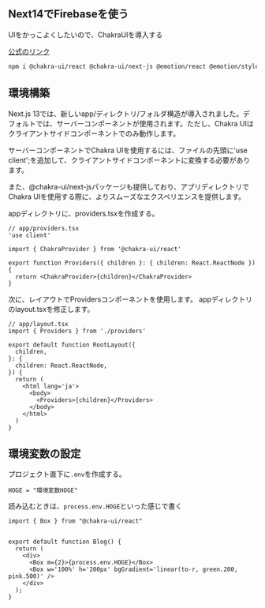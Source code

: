 ## Next14でFirebaseを使う
UIをかっこよくしたいので、ChakraUIを導入する

[公式のリンク](https://chakra-ui.com/getting-started/nextjs-app-guide)

```bash
npm i @chakra-ui/react @chakra-ui/next-js @emotion/react @emotion/styled framer-motion
```

## 環境構築
Next.js 13では、新しいapp/ディレクトリ/フォルダ構造が導入されました。デフォルトでは、サーバーコンポーネントが使用されます。ただし、Chakra UIはクライアントサイドコンポーネントでのみ動作します。

サーバーコンポーネントでChakra UIを使用するには、ファイルの先頭に'use client';を追加して、クライアントサイドコンポーネントに変換する必要があります。

また、@chakra-ui/next-jsパッケージも提供しており、アプリディレクトリでChakra UIを使用する際に、よりスムーズなエクスペリエンスを提供します。

appディレクトリに、providers.tsxを作成する。
```tsx
// app/providers.tsx
'use client'

import { ChakraProvider } from '@chakra-ui/react'

export function Providers({ children }: { children: React.ReactNode }) {
  return <ChakraProvider>{children}</ChakraProvider>
}
```

次に、レイアウトでProvidersコンポーネントを使用します。
appディレクトリのlayout.tsxを修正します。

```tsx
// app/layout.tsx
import { Providers } from './providers'

export default function RootLayout({
  children,
}: {
  children: React.ReactNode,
}) {
  return (
    <html lang='ja'>
      <body>
        <Providers>{children}</Providers>
      </body>
    </html>
  )
}
```

## 環境変数の設定
プロジェクト直下に`.env`を作成する。
```
HOGE = "環境変数HOGE"
```

読み込むときは、`process.env.HOGE`といった感じで書く
```tsx
import { Box } from "@chakra-ui/react"


export default function Blog() {
  return (
    <div>
      <Box m={2}>{process.env.HOGE}</Box>
      <Box w='100%' h='200px' bgGradient='linear(to-r, green.200, pink.500)' />
    </div>
  );
}
```

